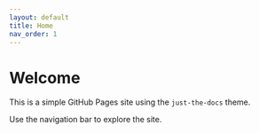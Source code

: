 ```yaml
---
layout: default
title: Home
nav_order: 1
---
```


# Welcome

This is a simple GitHub Pages site using the `just-the-docs` theme.

Use the navigation bar to explore the site.
